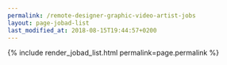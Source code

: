```yaml
---
permalink: /remote-designer-graphic-video-artist-jobs
layout: page-jobad-list
last_modified_at: 2018-08-15T19:44:57+0200
---
```

{% include render_jobad_list.html permalink=page.permalink %}
